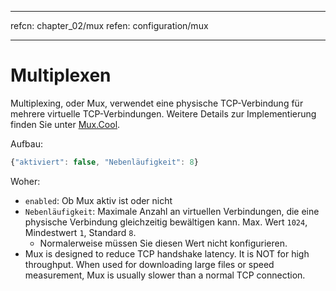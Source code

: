 * * *

refcn: chapter_02/mux refen: configuration/mux

* * *

# Multiplexen

Multiplexing, oder Mux, verwendet eine physische TCP-Verbindung für mehrere virtuelle TCP-Verbindungen. Weitere Details zur Implementierung finden Sie unter [Mux.Cool](https://www.v2ray.com/eng/protocols/muxcool.html).

Aufbau:

```javascript
{"aktiviert": false, "Nebenläufigkeit": 8}
```

Woher:

* `enabled`: Ob Mux aktiv ist oder nicht
* `Nebenläufigkeit`: Maximale Anzahl an virtuellen Verbindungen, die eine physische Verbindung gleichzeitig bewältigen kann. Max. Wert `1024`, Mindestwert `1`, Standard `8`. 
  * Normalerweise müssen Sie diesen Wert nicht konfigurieren.
* Mux is designed to reduce TCP handshake latency. It is NOT for high throughput. When used for downloading large files or speed measurement, Mux is usually slower than a normal TCP connection.
